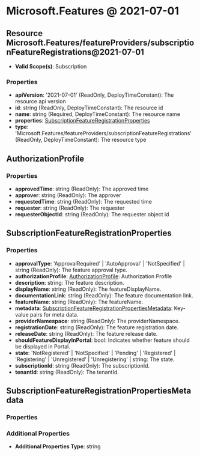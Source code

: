 # Microsoft.Features @ 2021-07-01

## Resource Microsoft.Features/featureProviders/subscriptionFeatureRegistrations@2021-07-01
* **Valid Scope(s)**: Subscription
### Properties
* **apiVersion**: '2021-07-01' (ReadOnly, DeployTimeConstant): The resource api version
* **id**: string (ReadOnly, DeployTimeConstant): The resource id
* **name**: string (Required, DeployTimeConstant): The resource name
* **properties**: [SubscriptionFeatureRegistrationProperties](#subscriptionfeatureregistrationproperties)
* **type**: 'Microsoft.Features/featureProviders/subscriptionFeatureRegistrations' (ReadOnly, DeployTimeConstant): The resource type

## AuthorizationProfile
### Properties
* **approvedTime**: string (ReadOnly): The approved time
* **approver**: string (ReadOnly): The approver
* **requestedTime**: string (ReadOnly): The requested time
* **requester**: string (ReadOnly): The requester
* **requesterObjectId**: string (ReadOnly): The requester object id

## SubscriptionFeatureRegistrationProperties
### Properties
* **approvalType**: 'ApprovalRequired' | 'AutoApproval' | 'NotSpecified' | string (ReadOnly): The feature approval type.
* **authorizationProfile**: [AuthorizationProfile](#authorizationprofile): Authorization Profile
* **description**: string: The feature description.
* **displayName**: string (ReadOnly): The featureDisplayName.
* **documentationLink**: string (ReadOnly): The feature documentation link.
* **featureName**: string (ReadOnly): The featureName.
* **metadata**: [SubscriptionFeatureRegistrationPropertiesMetadata](#subscriptionfeatureregistrationpropertiesmetadata): Key-value pairs for meta data.
* **providerNamespace**: string (ReadOnly): The providerNamespace.
* **registrationDate**: string (ReadOnly): The feature registration date.
* **releaseDate**: string (ReadOnly): The feature release date.
* **shouldFeatureDisplayInPortal**: bool: Indicates whether feature should be displayed in Portal.
* **state**: 'NotRegistered' | 'NotSpecified' | 'Pending' | 'Registered' | 'Registering' | 'Unregistered' | 'Unregistering' | string: The state.
* **subscriptionId**: string (ReadOnly): The subscriptionId.
* **tenantId**: string (ReadOnly): The tenantId.

## SubscriptionFeatureRegistrationPropertiesMetadata
### Properties
### Additional Properties
* **Additional Properties Type**: string

